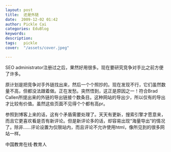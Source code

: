 ```yaml
---
layout: post  
title:  还是外链  
date:  2009-12-02 01:42  
author: Pickle Cai  
categories: EduBlog  
keywords: 
description:   
tags:	pickle   
cover:  "/assets/cover.jpeg"  

---  
```

    
SEO administrator注册过之后，果然好用很多。现在要研究竞争对手比之前方便了许多。



原计划是把竞争对手外链找出来，然后一个个照抄的。现在发现不行，它们虽然数量不高，但都没法跟着做。正在发愁。突然悟到，这正是原因之一！符合Brad Callen所提出来的外链的导出链接个数条目。这种网站的导出少，所以仅有的导出才比较有价值。虽然这些页面不见得个个都有高pr。



参照到博客上来的话，这有个矛盾需要处理了。天天有更新，搜索引擎才愿意来，而且它更喜欢看是否有新评论。但是新评论多的话，却容易出现“海量导出”的情况了。除非……评论设置为仅限站内，而且评论不允许使用html，像所见到的很多网站一样。



		    
 中国教育在线·教育人

